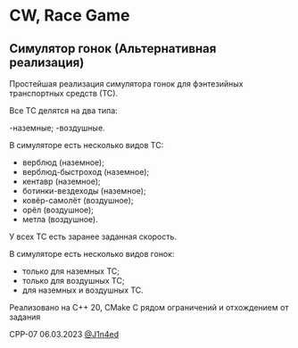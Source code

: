 # CW, Race Game
## Симулятор гонок (Альтернативная реализация)

Простейшая реализация симулятора гонок для фэнтезийных транспортных средств (ТС).

Все ТС делятся на два типа:

-наземные;
-воздушные.

В симуляторе есть несколько видов ТС:

- верблюд (наземное);
- верблюд-быстроход (наземное);
- кентавр (наземное);
- ботинки-вездеходы (наземное);
- ковёр-самолёт (воздушное);
- орёл (воздушное);
- метла (воздушное).

У всех ТС есть заранее заданная скорость.

В симуляторе есть несколько видов гонок:

- только для наземных ТС;
- только для воздушных ТС;
- для наземных и воздушных ТС.

Реализовано на C++ 20, CMake
С рядом ограничений и отхождением от задания

CPP-07
06.03.2023
[@J1n4ed](https://github.com/J1n4ed)
